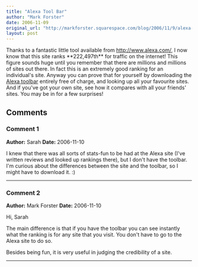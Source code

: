 ```yaml
---
title: "Alexa Tool Bar"
author: "Mark Forster"
date: 2006-11-09
original_url: "http://markforster.squarespace.com/blog/2006/11/9/alexa-tool-bar.html"
layout: post
---
```


Thanks to a fantastic little tool available from <http://www.alexa.com/>, I now know that this site ranks \*\*222,497th\*\* for traffic on the internet!
This figure sounds huge until you remember that there are millions and millions of sites out there. In fact this is an extremely good ranking for an individual's site.
Anyway you can prove that for yourself by downloading the [Alexa toolbar](http://download.alexa.com/index.cgi) entirely free of charge, and looking up all your favourite sites. And if you've got your own site, see how it compares with all your friends' sites. You may be in for a few surprises!

## Comments

### Comment 1
**Author:** Sarah
**Date:** 2006-11-10

I knew that there was all sorts of stats-fun to be had at the Alexa site (I've written reviews and looked up rankings there), but I don't have the toolbar. I'm curious about the differences between the site and the toolbar, so I might have to download it. :)

---

### Comment 2
**Author:** Mark Forster
**Date:** 2006-11-10

Hi, Sarah  
  
The main difference is that if you have the toolbar you can see instantly what the ranking is for any site that you visit. You don't have to go to the Alexa site to do so.   
  
Besides being fun, it is very useful in judging the credibility of a site.

---

